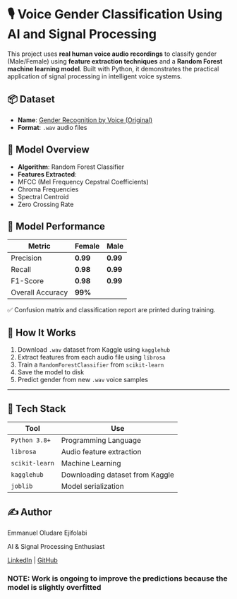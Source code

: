 # 🎙️ Voice Gender Classification Using AI and Signal Processing

This project uses **real human voice audio recordings** to classify gender (Male/Female) using **feature extraction techniques** and a **Random Forest machine learning model**. Built with Python, it demonstrates the practical application of signal processing in intelligent voice systems.

## 📦 Dataset

- **Name**: [Gender Recognition by Voice (Original)](https://www.kaggle.com/datasets/murtadhanajim/gender-recognition-by-voiceoriginal)
- **Format**: `.wav` audio files

## 🧠 Model Overview

- **Algorithm**: Random Forest Classifier
- **Features Extracted**:
- MFCC (Mel Frequency Cepstral Coefficients)
- Chroma Frequencies
- Spectral Centroid
- Zero Crossing Rate

## 🧪 Model Performance

| Metric        | Female      | Male        |
|---------------|-------------|-------------|
| Precision     | **0.99**    | **0.99**    |
| Recall        | **0.98**    | **0.99**    |
| F1-Score      | **0.98**    | **0.99**    |
| Overall Accuracy | **99%** |

✅ Confusion matrix and classification report are printed during training.

## 🚀 How It Works

1. Download `.wav` dataset from Kaggle using `kagglehub`
2. Extract features from each audio file using `librosa`
3. Train a `RandomForestClassifier` from `scikit-learn`
4. Save the model to disk
5. Predict gender from new `.wav` voice samples

---

## 🧰 Tech Stack

| Tool          | Use                                 |
|---------------|--------------------------------------|
| `Python 3.8+` | Programming Language                |
| `librosa`     | Audio feature extraction            |
| `scikit-learn`| Machine Learning                    |
| `kagglehub`   | Downloading dataset from Kaggle     |
| `joblib`      | Model serialization                 |

## ✍️ Author
Emmanuel Oludare Ejifolabi

AI & Signal Processing Enthusiast

[LinkedIn](https://www.linkedin.com/in/emmagee001) | [GitHub](https://www.github.com/ejifolabi)


### **NOTE:** Work is ongoing to improve the predictions because the model is slightly overfitted
